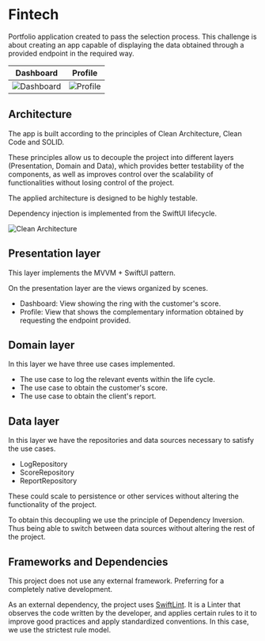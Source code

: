 #  Fintech

Portfolio application created to pass the selection process. This challenge is about creating an app capable of displaying the data obtained through a provided endpoint in the required way.

| Dashboard | Profile |
|--------------|---------------|
| ![Dashboard](https://user-images.githubusercontent.com/14141324/104884226-50ad4100-5966-11eb-9646-6e3aa65bb9ca.gif) | ![Profile](https://user-images.githubusercontent.com/14141324/104879488-38d1bf00-595e-11eb-9765-e17af8d21dde.PNG)|


## Architecture

The app is built according to the principles of Clean Architecture, Clean Code and SOLID.

These principles allow us to decouple the project into different layers (Presentation, Domain and Data), which provides better testability of the components, as well as improves control over the scalability of functionalities without losing control of the project.

The applied architecture is designed to be highly testable.

Dependency injection is implemented from the SwiftUI lifecycle.

![Clean Architecture](https://user-images.githubusercontent.com/14141324/104879300-e2648080-595d-11eb-81e3-1716c6d09038.jpg)


## Presentation layer

This layer implements the MVVM + SwiftUI pattern.

On the presentation layer are the views organized by scenes.
- Dashboard: View showing the ring with the customer's score.
- Profile: View that shows the complementary information obtained by requesting the endpoint provided.


## Domain layer

In this layer we have three use cases implemented.

- The use case to log the relevant events within the life cycle.
- The use case to obtain the customer's score.
- The use case to obtain the client's report.


## Data layer

In this layer we have the repositories and data sources necessary to satisfy the use cases.

- LogRepository
- ScoreRepository
- ReportRepository


These could scale to persistence or other services without altering the functionality of the project.

To obtain this decoupling we use the principle of Dependency Inversion. Thus being able to switch between data sources without altering the rest of the project.


## Frameworks and Dependencies

This project does not use any external framework. Preferring for a completely native development.

As an external dependency, the project uses [SwiftLint](https://github.com/realm/SwiftLint). It is a Linter that observes the code written by the developer, and applies certain rules to it to improve good practices and apply standardized conventions. In this case, we use the strictest rule model.